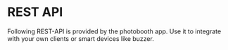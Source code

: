 # REST API

Following REST-API is provided by the photobooth app.
Use it to integrate with your own clients or smart devices like buzzer.

<swagger-ui src="openapi.json"/>
